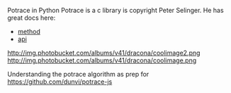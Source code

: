 Potrace in Python
Potrace is a c library is copyright Peter Selinger.
He has great docs here:

* [method](http://potrace.sourceforge.net/potrace.pdf)
* [api](http://potrace.sourceforge.net/potracelib.pdf)

http://img.photobucket.com/albums/v41/dracona/coolimage2.png
http://img.photobucket.com/albums/v41/dracona/coolimage.png

Understanding the potrace algorithm as prep for https://github.com/dunvi/potrace-js